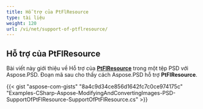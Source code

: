 ```yaml
---
title: Hỗ trợ của PtFlResource
type: tài liệu
weight: 120
url: /vi/net/support-of-ptflresource/
---
```


## **Hỗ trợ của PtFlResource**
Bài viết này giới thiệu về Hỗ trợ của [**PtFlResource**](https://reference.aspose.com/psd/net/aspose.psd.fileformats.psd.layers.layerresources/ptflresource) trong một tệp PSD với Aspose.PSD. Đoạn mã sau cho thấy cách Aspose.PSD hỗ trợ **PtFlResource**.

{{< gist "aspose-com-gists" "8a4c9d34ce856d1642fc7c0ce974175c" "Examples-CSharp-Aspose-ModifyingAndConvertingImages-PSD-SupportOfPtFlResource-SupportOfPtFlResource.cs" >}}
